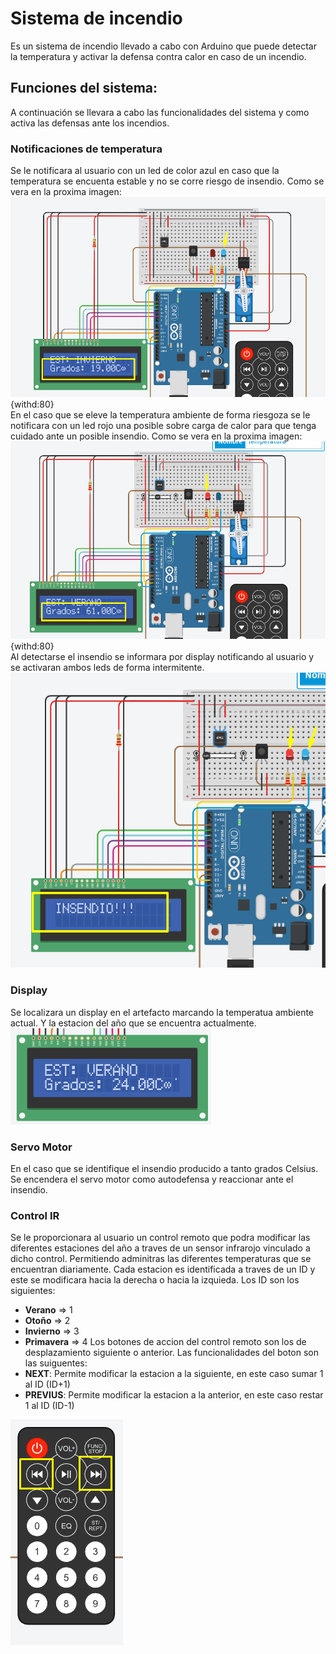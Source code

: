 # Sistema de incendio

Es un sistema de incendio llevado a cabo con Arduino que puede detectar la temperatura y activar la defensa contra calor en caso de un incendio. 

## Funciones del sistema:
A continuación se llevara a cabo las funcionalidades del sistema y como activa las defensas ante los incendios.

### Notificaciones de temperatura

Se le notificara al usuario con un led de color azul en caso que la temperatura se encuenta estable y no se corre riesgo de insendio. Como se vera en la proxima imagen:
<br>
![ESTABLE](alerta-estable.png){withd:80}
<br>
En el caso que se eleve la temperatura ambiente de forma riesgoza se le notificara con un led rojo una posible sobre carga de calor para que tenga cuidado ante un posible insendio. Como se vera en la proxima imagen:
<br>
![SOBRECARGA](alerta-sobrecarga.png){withd:80}
<br>
Al detectarse el insendio se informara por display notificando al usuario y se activaran ambos leds de forma intermitente. 
<br>
![INSENDIO](alerta-insendio.png)
<br>

### Display

Se localizara un display en el artefacto marcando la temperatua ambiente actual. Y la estacion del año que se encuentra actualmente. 
<br>
![DESPLAY](lcd.png)
<br>
### Servo Motor

En el caso que se identifique el insendio producido a tanto grados Celsius. Se encendera el servo motor como autodefensa y reaccionar ante el insendio. 

### Control IR

Se le proporcionara al usuario un control remoto que podra modificar las diferentes estaciones del año a traves de un sensor infrarojo vinculado a dicho control. Permitiendo adminitras las diferentes temperaturas que se encuentran diariamente. Cada estacion es identificada a traves de un ID y este se modificara hacia la derecha o hacia la izquieda. Los ID son los siguientes:
* **Verano**    => 1
* **Otoño**     => 2
* **Invierno**  => 3
* **Primavera** => 4
Los botones de accion del control remoto son los de desplazamiento siguiente o anterior. Las funcionalidades del boton son las suiguentes:
* **NEXT**: Permite modificar la estacion a la siguiente, en este caso sumar 1 al ID (ID+1)<br>
* **PREVIUS**: Permite modificar la estacion a la anterior, en este caso restar 1 al ID (ID-1)

![CONTROL](controlIR.png)